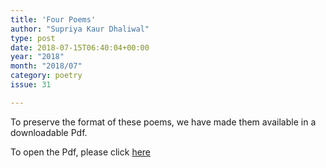 ```yaml
---
title: 'Four Poems'
author: "Supriya Kaur Dhaliwal"
type: post
date: 2018-07-15T06:40:04+00:00
year: "2018"
month: "2018/07"
category: poetry
issue: 31

---
```

To preserve the format of these poems, we have made them available in a downloadable Pdf.

To open the Pdf, please click [here][1]

 [1]: http://bombayliterarymagazine.com/wp-content/uploads/2018/07/TBLM_Dhaliwal_Final.pdf
